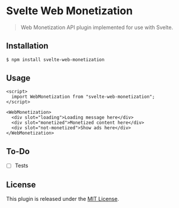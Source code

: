 # Svelte Web Monetization

> Web Monetization API plugin implemented for use with Svelte.

## Installation

```bash
$ npm install svelte-web-monetization
```

## Usage

```svelte
<script>
  import WebMonetization from "svelte-web-monetization";
</script>

<WebMonetization>
  <div slot="loading">Loading message here</div>
  <div slot="monetized">Monetized content here</div>
  <div slot="not-monetized">Show ads here</div>
</WebMonetization>
```

## To-Do

- [ ] Tests

## License

This plugin is released under the [MIT License](LICENSE.md).
